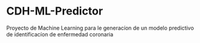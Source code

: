 # CDH-ML-Predictor
Proyecto de Machine Learning para le generacíon de un modelo predictivo de identificacíon de enfermedad coronaria
